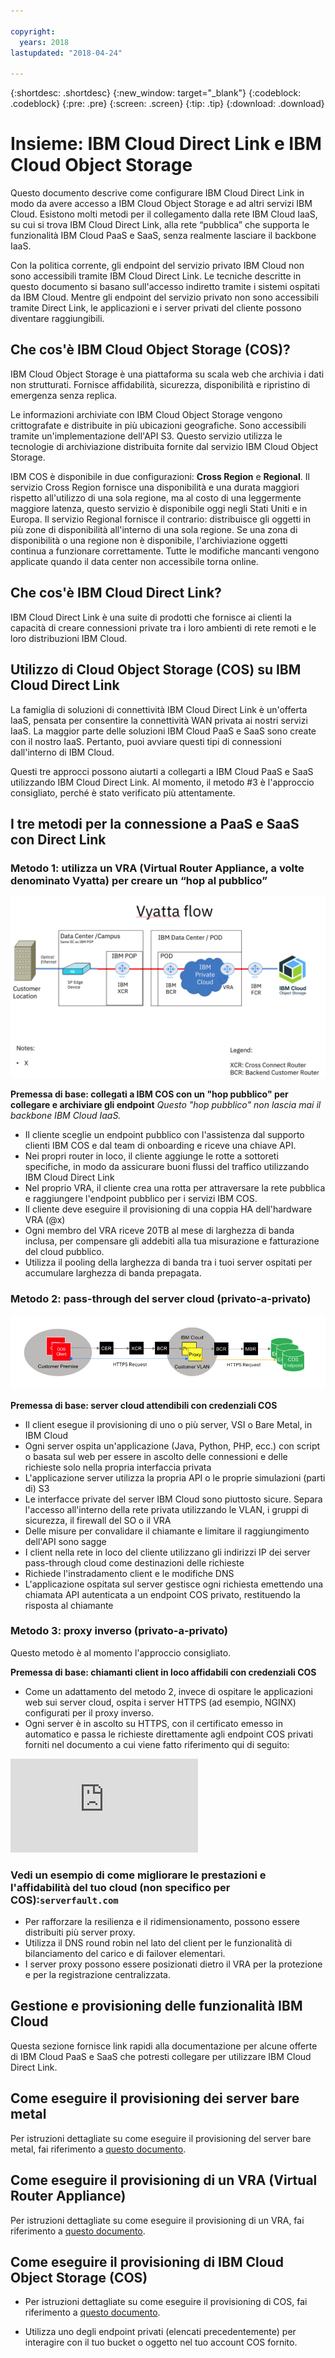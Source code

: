 ```yaml
---

copyright:
  years: 2018
lastupdated: "2018-04-24"

---
```


{:shortdesc: .shortdesc}
{:new_window: target="_blank"}
{:codeblock: .codeblock}
{:pre: .pre}
{:screen: .screen}
{:tip: .tip}
{:download: .download}

# Insieme: IBM Cloud Direct Link e IBM Cloud Object Storage

Questo documento descrive come configurare IBM Cloud Direct Link in modo da avere accesso a IBM Cloud Object Storage e ad altri servizi IBM Cloud. Esistono molti metodi per il collegamento dalla rete IBM Cloud IaaS, su cui si trova IBM Cloud Direct Link, alla rete “pubblica” che supporta le funzionalità IBM Cloud PaaS e SaaS, senza realmente lasciare il backbone IaaS.

Con la politica corrente, gli endpoint del servizio privato IBM Cloud non sono accessibili tramite IBM Cloud Direct Link. Le tecniche descritte in questo documento si basano sull'accesso indiretto tramite i sistemi ospitati da IBM Cloud. Mentre gli endpoint del servizio privato non sono accessibili tramite Direct Link, le applicazioni e i server privati del cliente possono diventare raggiungibili.

## Che cos'è IBM Cloud Object Storage (COS)?

IBM Cloud Object Storage è una piattaforma su scala web che archivia i dati non strutturati. Fornisce affidabilità, sicurezza, disponibilità e ripristino di emergenza senza replica. 

Le informazioni archiviate con IBM Cloud Object Storage vengono crittografate e distribuite in più ubicazioni geografiche. Sono accessibili tramite un'implementazione dell'API S3. Questo servizio utilizza le tecnologie di archiviazione distribuita fornite dal servizio IBM Cloud Object Storage.

IBM COS è disponibile in due configurazioni: **Cross Region** e **Regional**. Il servizio Cross Region fornisce una disponibilità e una durata maggiori rispetto all'utilizzo di una sola regione, ma al costo di una leggermente maggiore latenza, questo servizio è disponibile oggi negli Stati Uniti e in Europa. Il servizio Regional fornisce il contrario: distribuisce gli oggetti in più zone di disponibilità all'interno di una sola regione. Se una zona di disponibilità o una regione non è disponibile, l'archiviazione oggetti continua a funzionare correttamente. Tutte le modifiche mancanti vengono applicate quando il data center non accessibile torna online.

## Che cos'è IBM Cloud Direct Link?

IBM Cloud Direct Link è una suite di prodotti che fornisce ai clienti la capacità di creare connessioni private tra i loro ambienti di rete remoti e le loro distribuzioni IBM Cloud. 

## Utilizzo di Cloud Object Storage (COS) su IBM Cloud Direct Link

La famiglia di soluzioni di connettività IBM Cloud Direct Link è un'offerta IaaS, pensata per consentire la connettività WAN privata ai nostri servizi IaaS. La maggior parte delle soluzioni IBM Cloud PaaS e SaaS sono create con il nostro IaaS. Pertanto, puoi avviare questi tipi di connessioni dall'interno di IBM Cloud.

Questi tre approcci possono aiutarti a collegarti a IBM Cloud PaaS e SaaS utilizzando IBM Cloud Direct Link. Al momento, il metodo #3 è l'approccio consigliato, perché è stato verificato più attentamente.

## I tre metodi per la connessione a PaaS e SaaS con Direct Link


### Metodo 1: utilizza un VRA (Virtual Router Appliance, a volte denominato Vyatta) per creare un “hop al pubblico”
 
![vyatta-flow.png](images/vyatta-flow.png)



**Premessa di base: collegati a IBM COS con un "hop pubblico" per collegare e archiviare gli endpoint**
*Questo "hop pubblico" non lascia mai il backbone IBM Cloud IaaS.*

* Il cliente sceglie un endpoint pubblico con l'assistenza dal supporto clienti IBM COS e dal team di onboarding e riceve una chiave API.
* Nei propri router in loco, il cliente aggiunge le rotte a sottoreti specifiche, in modo da assicurare buoni flussi del traffico utilizzando IBM Cloud Direct Link
* Nel proprio VRA, il cliente crea una rotta per attraversare la rete pubblica e raggiungere l'endpoint pubblico per i servizi IBM COS.
* Il cliente deve eseguire il provisioning di una coppia HA dell'hardware VRA (@x)
* Ogni membro del VRA riceve 20TB al mese di larghezza di banda inclusa, per compensare gli addebiti alla tua misurazione e fatturazione del cloud pubblico.
* Utilizza il pooling della larghezza di banda tra i tuoi server ospitati per accumulare larghezza di banda prepagata.


### Metodo 2: pass-through del server cloud (privato-a-privato)

![reverse=proxy](images/reverse-proxy.png)

**Premessa di base: server cloud attendibili con credenziali COS**

 * Il client esegue il provisioning di uno o più server, VSI o Bare Metal, in IBM Cloud
 * Ogni server ospita un'applicazione (Java, Python, PHP, ecc.) con script o basata sul web per essere in ascolto delle connessioni e delle richieste solo nella propria interfaccia privata
 * L'applicazione server utilizza la propria API o le proprie simulazioni (parti di) S3
 * Le interfacce private del server IBM Cloud sono piuttosto sicure. Separa l'accesso all'interno della rete privata utilizzando le VLAN, i gruppi di sicurezza, il firewall del SO o il VRA
 * Delle misure per convalidare il chiamante e limitare il raggiungimento dell'API sono sagge
 * I client nella rete in loco del cliente utilizzano gli indirizzi IP dei server pass-through cloud come destinazioni delle richieste
 * Richiede l'instradamento client e le modifiche DNS
 * L'applicazione ospitata sul server gestisce ogni richiesta emettendo una chiamata API autenticata a un endpoint COS privato, restituendo la risposta al chiamante

### Metodo 3: proxy inverso (privato-a-privato)

Questo metodo è al momento l'approccio consigliato.

**Premessa di base: chiamanti client in loco affidabili con credenziali COS**

 

 * Come un adattamento del metodo 2, invece di ospitare le applicazioni web sui server cloud, ospita i server HTTPS (ad esempio, NGINX) configurati per il proxy inverso.
 * Ogni server è in ascolto su HTTPS, con il certificato emesso in automatico e passa le richieste direttamente agli endpoint COS privati forniti nel documento a cui viene fatto riferimento qui di seguito:
 
 ![Endpoint COS](https://console.bluemix.net/docs/services/cloud-object-storage/basics/endpoints.html)
 
### Vedi un esempio di come migliorare le prestazioni e l'affidabilità del tuo cloud (non specifico per COS):`serverfault.com`

 * Per rafforzare la resilienza e il ridimensionamento, possono essere distribuiti più server proxy. 
 * Utilizza il DNS round robin nel lato del client per le funzionalità di bilanciamento del carico e di failover elementari.
 * I server proxy possono essere posizionati dietro il VRA per la protezione e per la registrazione centralizzata.
 
 ## Gestione e provisioning delle funzionalità IBM Cloud 
 
Questa sezione fornisce link rapidi alla documentazione per alcune offerte di IBM Cloud PaaS e SaaS che potresti collegare per utilizzare IBM Cloud Direct Link.

## Come eseguire il provisioning dei server bare metal

Per istruzioni dettagliate su come eseguire il provisioning del server bare metal, fai riferimento a [questo documento](https://console.bluemix.net/docs/bare-metal/about.html#getting-started-with-bare-metal-servers).

## Come eseguire il provisioning di un VRA (Virtual Router Appliance)

Per istruzioni dettagliate su come eseguire il provisioning di un VRA, fai riferimento a [questo documento](https://console.bluemix.net/docs/infrastructure/virtual-router-appliance/getting-started.html#getting-started).

## Come eseguire il provisioning di IBM Cloud Object Storage (COS)

 * Per istruzioni dettagliate su come eseguire il provisioning di COS, fai riferimento a [questo documento](https://console.bluemix.net/catalog/services/cloud-object-storage).
 
 * Utilizza uno degli endpoint privati (elencati precedentemente) per interagire con il tuo bucket o oggetto nel tuo account COS fornito.
